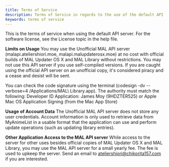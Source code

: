 ```yaml
---
title: Terms of Service
description: Terms of Service in regards to the use of the default API server.
keywords: terms of service
---
```

This is the terms of service when using the default API server. For the software license, see the License topic in the help file.

**Limits on Usage** You may use the Unofficial MAL API server (malapi.ateliershiori.moe, malapi.malupdaterosx.moe) at no cost with official builds of MAL Updater OS X and MAL Library without restrictions. You may not use this API server if you use self-compiled versions. If you are caught using the official API server on an unofficial copy, it's considered piracy and a cease and desist will be sent.

You can check the code signature using the terminal (codesign -dv --verbose=4 /Applications/MAL\ Library.app). The authority must match the following: Developer ID Application: James Moy (9HDZTER525) or Apple Mac OS Application Signing (from the Mac App Store)

**Usage of Account Data** The Unofficial MAL API server does not store any user credentials. Account information is only used to retrieve data from MyAnimeList in a usable format that the application can use and perform update operations (such as updating library entries).

**Other Application Access to the MAL API server** While access to the server for other uses besides official copies of MAL Updater OS X and MAL Library, you may use the MAL API server for a small yearly fee. The fee is used to upkeep the server. Send an email to ateliershiori@chikorita157.com if you are interested. 
